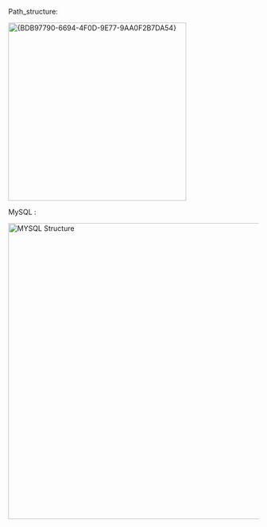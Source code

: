 Path_structure:

<img width="358" alt="{BDB97790-6694-4F0D-9E77-9AA0F2B7DA54}" src="https://github.com/user-attachments/assets/2f10ef26-1413-4694-9e53-86f89d0aed49" />

MySQL :

<img width="595" alt="MYSQL Structure" src="https://github.com/user-attachments/assets/13eba195-87d2-4d7a-a5e1-e8579204bcc4" />
